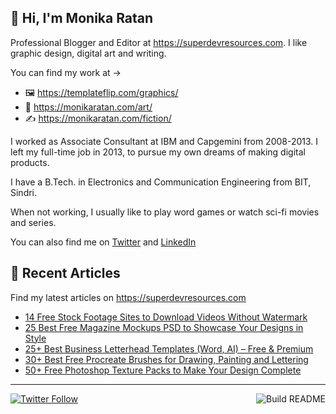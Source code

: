## 👋 Hi, I'm Monika Ratan

Professional Blogger and Editor at https://superdevresources.com. I like graphic design, digital art and writing.

You can find my work at → 
- 🖼 https://templateflip.com/graphics/
- 🎨 https://monikaratan.com/art/
- ✍ https://monikaratan.com/fiction/

I worked as Associate Consultant at IBM and Capgemini from 2008-2013. I left my full-time job in 2013, to pursue my own dreams of making digital products.

I have a B.Tech. in Electronics and Communication Engineering from BIT, Sindri.

When not working, I usually like to play word games or watch sci-fi movies and series.

You can also find me on [Twitter](https://twitter.com/monikaratan) and [LinkedIn](https://www.linkedin.com/in/monika-ratan-66207531)


## 📝 Recent Articles

Find my latest articles on https://superdevresources.com

<!-- FEED-START -->
- [14 Free Stock Footage Sites to Download Videos Without Watermark](https://superdevresources.com/free-stock-videos-footages/)
- [25 Best Free Magazine Mockups PSD to Showcase Your Designs in Style](https://superdevresources.com/magazine-mockups-free/)
- [25+ Best Business Letterhead Templates (Word, AI) – Free & Premium](https://superdevresources.com/business-letterhead-templates/)
- [30+ Best Free Procreate Brushes for Drawing, Painting and Lettering](https://superdevresources.com/procreate-brushes-free/)
- [50+ Free Photoshop Texture Packs to Make Your Design Complete](https://superdevresources.com/free-photoshop-textures/)
<!-- FEED-END -->

---
[![Twitter Follow](https://img.shields.io/twitter/follow/monikaratan?label=Follow&style=social)](https://twitter.com/monikaratan) <a href="https://github.com/monikaratan/monikaratan/actions"><img src="https://github.com/monikaratan/monikaratan/workflows/Build%20README/badge.svg?branch=main" align="right" alt="Build README"></a>